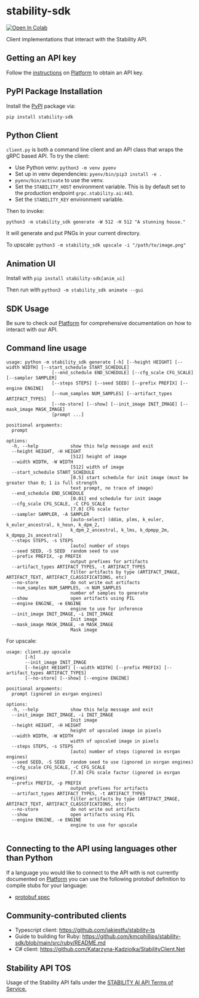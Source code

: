 # stability-sdk

[![Open In Colab](https://colab.research.google.com/assets/colab-badge.svg)](https://colab.research.google.com/github/stability-ai/stability-sdk/blob/main/nbs/demo_colab.ipynb)

Client implementations that interact with the Stability API. 

## Getting an API key

Follow the [instructions](https://platform.stability.ai/docs/getting-started/authentication) on [Platform](https://platform.stability.ai) to obtain an API key.

## PyPI Package Installation

Install the [PyPI](https://pypi.org/project/stability-sdk/) package via:

`pip install stability-sdk`

## Python Client

`client.py` is both a command line client and an API class that wraps the gRPC based API. To try the client:

- Use Python venv: `python3 -m venv pyenv`
- Set up in venv dependencies: `pyenv/bin/pip3 install -e .`
- `pyenv/bin/activate` to use the venv.
- Set the `STABILITY_HOST` environment variable. This is by default set to the production endpoint `grpc.stability.ai:443`.
- Set the `STABILITY_KEY` environment variable.

Then to invoke:

`python3 -m stability_sdk generate -W 512 -H 512 "A stunning house."`

It will generate and put PNGs in your current directory.

To upscale:
`python3 -m stability_sdk upscale -i "/path/to/image.png"`

## Animation UI

Install with 
`pip install stability-sdk[anim_ui]`

Then run with 
`python3 -m stability_sdk animate --gui`

## SDK Usage

Be sure to check out [Platform](https://platform.stability.ai) for comprehensive documentation on how to interact with our API.

## Command line usage

```
usage: python -m stability_sdk generate [-h] [--height HEIGHT] [--width WIDTH] [--start_schedule START_SCHEDULE]
                 [--end_schedule END_SCHEDULE] [--cfg_scale CFG_SCALE] [--sampler SAMPLER]
                 [--steps STEPS] [--seed SEED] [--prefix PREFIX] [--engine ENGINE]
                 [--num_samples NUM_SAMPLES] [--artifact_types ARTIFACT_TYPES]
                 [--no-store] [--show] [--init_image INIT_IMAGE] [--mask_image MASK_IMAGE]
                 [prompt ...]

positional arguments:
  prompt

options:
  -h, --help            show this help message and exit
  --height HEIGHT, -H HEIGHT
                        [512] height of image
  --width WIDTH, -W WIDTH
                        [512] width of image
  --start_schedule START_SCHEDULE
                        [0.5] start schedule for init image (must be greater than 0; 1 is full strength
                        text prompt, no trace of image)
  --end_schedule END_SCHEDULE
                        [0.01] end schedule for init image
  --cfg_scale CFG_SCALE, -C CFG_SCALE
                        [7.0] CFG scale factor
  --sampler SAMPLER, -A SAMPLER
                        [auto-select] (ddim, plms, k_euler, k_euler_ancestral, k_heun, k_dpm_2,
                        k_dpm_2_ancestral, k_lms, k_dpmpp_2m, k_dpmpp_2s_ancestral)
  --steps STEPS, -s STEPS
                        [auto] number of steps
  --seed SEED, -S SEED  random seed to use
  --prefix PREFIX, -p PREFIX
                        output prefixes for artifacts
  --artifact_types ARTIFACT_TYPES, -t ARTIFACT_TYPES
                        filter artifacts by type (ARTIFACT_IMAGE, ARTIFACT_TEXT, ARTIFACT_CLASSIFICATIONS, etc)
  --no-store            do not write out artifacts
  --num_samples NUM_SAMPLES, -n NUM_SAMPLES
                        number of samples to generate
  --show                open artifacts using PIL
  --engine ENGINE, -e ENGINE
                        engine to use for inference
  --init_image INIT_IMAGE, -i INIT_IMAGE
                        Init image
  --mask_image MASK_IMAGE, -m MASK_IMAGE
                        Mask image
```
For upscale:
```
usage: client.py upscale
       [-h]
       --init_image INIT_IMAGE
       [--height HEIGHT] [--width WIDTH] [--prefix PREFIX] [--artifact_types ARTIFACT_TYPES]
       [--no-store] [--show] [--engine ENGINE]

positional arguments:
  prompt (ignored in esrgan engines)

options:
  -h, --help            show this help message and exit
  --init_image INIT_IMAGE, -i INIT_IMAGE
                        Init image
  --height HEIGHT, -H HEIGHT
                        height of upscaled image in pixels
  --width WIDTH, -W WIDTH
                        width of upscaled image in pixels
  --steps STEPS, -s STEPS
                        [auto] number of steps (ignored in esrgan engines)
  --seed SEED, -S SEED  random seed to use (ignored in esrgan engines)
  --cfg_scale CFG_SCALE, -C CFG_SCALE
                        [7.0] CFG scale factor (ignored in esrgan engines)
  --prefix PREFIX, -p PREFIX
                        output prefixes for artifacts
  --artifact_types ARTIFACT_TYPES, -t ARTIFACT_TYPES
                        filter artifacts by type (ARTIFACT_IMAGE, ARTIFACT_TEXT, ARTIFACT_CLASSIFICATIONS, etc)
  --no-store            do not write out artifacts
  --show                open artifacts using PIL
  --engine ENGINE, -e ENGINE
                        engine to use for upscale
  
```


## Connecting to the API using languages other than Python

If a language you would like to connect to the API with is not currently documented on [Platform](https://platform.stability.ai) you can use the following
protobuf definition to compile stubs for your language:

- [protobuf spec](https://github.com/Stability-AI/api-interfaces/blob/main/src/proto/)

## Community-contributed clients

* Typescript client: https://github.com/jakiestfu/stability-ts
* Guide to building for Ruby: https://github.com/kmcphillips/stability-sdk/blob/main/src/ruby/README.md
* C# client: https://github.com/Katarzyna-Kadziolka/StabilityClient.Net

## Stability API TOS

Usage of the Stability API falls under the [STABILITY AI API Terms of Service.
](https://platform.stability.ai/docs/terms-of-service)
